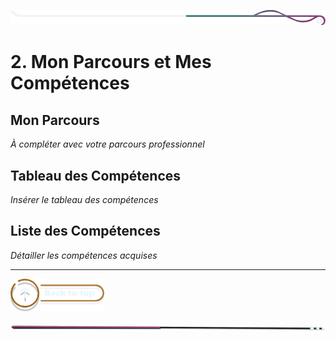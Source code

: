 ![border](../../assets/line/border_deco_rt.png)

# 2. Mon Parcours et Mes Compétences

## Mon Parcours

*À compléter avec votre parcours professionnel*

## Tableau des Compétences

*Insérer le tableau des compétences*

## Liste des Compétences

*Détailler les compétences acquises*

---

<a href="../../README.md">
<img src="../../assets/button/back_to_top.png" alt="Retour au sommaire" style="width: 150px; height: auto;">
</a>

![border](../../assets/line/line-pink-point_l.png) 